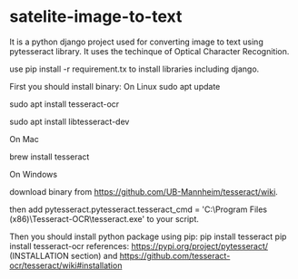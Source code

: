 # satelite-image-to-text

It is a python django project used for converting image to text using pytesseract library.
It uses the techinque of Optical Character Recognition.

use pip install -r requirement.tx to install libraries including django.


First you should install binary:
On Linux
sudo apt update

sudo apt install tesseract-ocr

sudo apt install libtesseract-dev


On Mac

brew install tesseract

On Windows

download binary from https://github.com/UB-Mannheim/tesseract/wiki. 

then add pytesseract.pytesseract.tesseract_cmd = 'C:\Program Files (x86)\Tesseract-OCR\tesseract.exe' to your script.

Then you should install python package using pip:
pip install tesseract
pip install tesseract-ocr
references: https://pypi.org/project/pytesseract/ (INSTALLATION section) and https://github.com/tesseract-ocr/tesseract/wiki#installation
